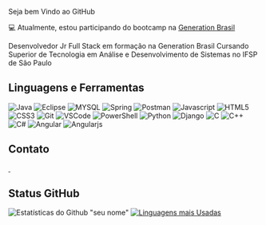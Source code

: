  Seja bem Vindo ao GitHub

💻 Atualmente, estou participando do bootcamp na <a href="https://brazil.generation.org" target="_blank">Generation Brasil</a></h1>
 
Desenvolvedor Jr Full Stack em formação na Generation Brasil
Cursando Superior de Tecnologia em Análise e Desenvolvimento de Sistemas no IFSP de São Paulo

## Linguagens e Ferramentas
<p> 
  <img src="http://img.shields.io/badge/Java-ED8B00?style=for-the-badge&logo=java&logoColor=white" alt="Java" /> 
  <img src="https://img.shields.io/badge/Eclipse-2C2255?style=for-the-badge&logo=eclipse&logoColor=white" alt="Eclipse" />
  <img src="https://img.shields.io/badge/MySQL-00000F?style=for-the-badge&logo=mysql&logoColor=white" alt="MYSQL" />
  <img src="https://img.shields.io/badge/Spring-6DB33F?style=for-the-badge&logo=spring&logoColor=white" alt="Spring" />
  <img src="https://img.shields.io/badge/Postman-FF6C37?style=for-the-badge&logo=Postman&logoColor=white" alt="Postman" />
  <img src="https://img.shields.io/badge/JavaScript-F7DF1E?style=for-the-badge&logo=javascript&logoColor=black" alt="Javascript" /> 
  <img src="https://img.shields.io/badge/HTML5-E34F26?style=for-the-badge&logo=html5&logoColor=white" alt="HTML5" />
  <img src="https://img.shields.io/badge/CSS3-1572B6?style=for-the-badge&logo=css3&logoColor=white" alt="CSS3" />
  <img src="https://img.shields.io/badge/Git-F05032?style=for-the-badge&logo=git&logoColor=white" alt="Git" />  
  <img src="https://img.shields.io/badge/Visual_Studio_Code-0078D4?style=for-the-badge&logo=visual%20studio%20code&logoColor=white" alt="VSCode" />
  <img src= "https://img.shields.io/badge/PowerShell-5391FE?style=for-the-badge&logo=PowerShell&logoColor=white"alt="PowerShell" />
  <img src="https://img.shields.io/badge/Python-3776AB?style=for-the-badge&logo=python&logoColor=white" alt="Python" />
  <img src="https://img.shields.io/badge/Django-092E20?style=for-the-badge&logo=django&logoColor=green" alt="Django" />
  <img src="https://img.shields.io/badge/C-00599C?style=for-the-badge&logo=c&logoColor=white" alt="C" />
  <img src="https://img.shields.io/badge/C%2B%2B-00599C?style=for-the-badge&logo=c%2B%2B&logoColor=white" alt="C++" />
  <img src="https://img.shields.io/badge/C%23-239120?style=for-the-badge&logo=c-sharp&logoColor=white" alt="C#" />
  <img src="https://img.shields.io/badge/Angular-DD0031?style=for-the-badge&logo=angular&logoColor=white" alt="Angular" />
  <img src="https://img.shields.io/badge/AngularJS-E23237?style=for-the-badge&logo=angularjs&logoColor=white" alt="Angularjs" />

 
 
 
</p>

## Contato
<p align = "left">
    <a href="https://www.linkedin.com/in/lorrans-facca-47631773/" target="_blank">
    <img src = "https://img.shields.io/badge/LinkedIn-0077B5?style=for-the-badge&logo=linkedin&logoColor=white" alt = "" />
  </a>
 <a href="">
 <img src = "https://img.shields.io/badge/Gmail-D14836?style=for-the-badge&logo=gmail&logoColor=white" alt=""/>
 </a>
 </p>

## Status GitHub 

![Estatísticas do Github "seu nome"](https://github-readme-stats.vercel.app/api?username=lorransfacca&show_icons=true&theme=radical&hide&=prs,issues,contribs)
[![Linguagens mais Usadas](https://github-readme-stats.vercel.app/api/top-langs/?username=lorransfacca&layout=compact)](https://github.com/lorransfacca/github-readme-stats)
